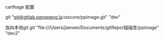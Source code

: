 carthage 配置

git  "git@gitlab.pengpeng.la:ioscore/ppimage.git" "dev"

指向本地git
git  "file:///Users/jianwei/Documents/gitRepo/碰碰库/ppimage" "dev2"